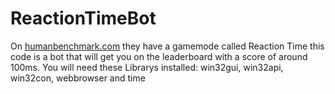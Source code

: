 # ReactionTimeBot
On <a href="https://www.humanbenchmark.com/dashboard">humanbenchmark.com</a> they have a gamemode called Reaction Time this code is a bot that will get you on the leaderboard with a score of around 100ms. You will need these Librarys installed: win32gui, win32api, win32con, webbrowser and time
